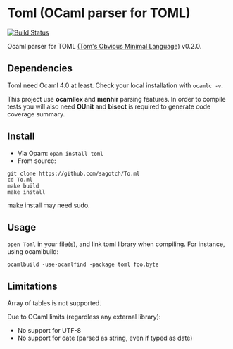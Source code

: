 # Toml (OCaml parser for TOML)

[![Build Status](https://travis-ci.org/mackwic/To.ml.png?branch=master)](https://travis-ci.org/mackwic/To.ml)

Ocaml parser for TOML [(Tom's Obvious Minimal Language)](https://github.com/mojombo/toml) v0.2.0.

## Dependencies

Toml need Ocaml 4.0 at least. Check your local installation with `ocamlc -v`.

This project use **ocamllex** and **menhir** parsing features. In order to
compile tests you will also need **OUnit** and **bisect** is required to 
generate code coverage summary.

## Install

* Via Opam: `opam install toml`
* From source:
```
git clone https://github.com/sagotch/To.ml
cd To.ml
make build
make install
```
make install may need sudo.

## Usage

`open Toml` in your file(s), and link toml library when compiling. For 
instance, using ocamlbuild:
```
ocamlbuild -use-ocamlfind -package toml foo.byte
```

## Limitations

Array of tables is not supported.

Due to OCaml limits (regardless any external library):
* No support for UTF-8
* No support for date (parsed as string, even if typed as date)
